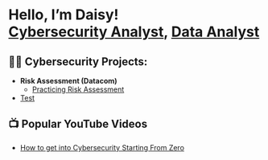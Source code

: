 <h1>Hello, I’m Daisy! <br/><a href=https://github.com/cyberqueendaisy>Cybersecurity Analyst</a>, <a href=https://www.linkedin.com/in/daisydicksonhart/>Data Analyst</a>

<h2>👨‍💻 Cybersecurity Projects:</h2>

- <b>Risk Assessment (Datacom)</b>
  - [Practicing Risk Assessment](https://github.com/cyberqueendaisy/riskassessment)
- [Test](https://github.com/cyberqueendaisy/riskassessment)

<h2>📺 Popular YouTube Videos</h2>

- [How to get into Cybersecurity Starting From Zero](https://www.youtube.com/watch?v=a83ASGn_V_s)

<!--
<h2> 🤳 Connect with me:</h2>

[<img align=”left” alt=”JoshMadakor | YouTube” width=”22px” src=https://cdn.jsdelivr.net/npm/simple-icons@v3/icons/youtube.svg />][youtube]
[<img align=”left” alt=”JoshMadakor | Twitter” width=”22px” src=https://cdn.jsdelivr.net/npm/simple-icons@v3/icons/twitter.svg />][twitter]
[<img align=”left” alt=”JoshMadakor | LinkedIn” width=”22px” src=https://cdn.jsdelivr.net/npm/simple-icons@v3/icons/linkedin.svg />][linkedin]
[<img align=”left” alt=”JoshMadakor | Instagram” width=”22px” src=https://cdn.jsdelivr.net/npm/simple-icons@v3/icons/instagram.svg />][instagram]

[twitter]: https://twitter.com/joshmadakor
[youtube]: https://www.youtube.com/c/joshmadakor
[instagram]: https://www.instagram.com/joshmadakor/
[linkedin]: https://linkedin.com/in/joshmadakor
